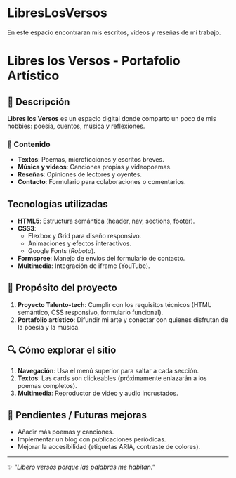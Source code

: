 # LibresLosVersos
En este espacio encontraran mis escritos, videos y reseñas de mi trabajo. 

# Libres los Versos - Portafolio Artístico

## 📜 Descripción  
**Libres los Versos** es un espacio digital donde comparto un poco de mis hobbies: poesía, cuentos, música y reflexiones.  

### 🎨 Contenido  
- **Textos**: Poemas, microficciones y escritos breves.  
- **Música y videos**: Canciones propias y videopoemas.  
- **Reseñas**: Opiniones de lectores y oyentes.  
- **Contacto**: Formulario para colaboraciones o comentarios.  

##  Tecnologías utilizadas  
- **HTML5**: Estructura semántica (header, nav, sections, footer).  
- **CSS3**:  
  - Flexbox y Grid para diseño responsivo.  
  - Animaciones y efectos interactivos.  
  - Google Fonts (*Roboto*).  
- **Formspree**: Manejo de envíos del formulario de contacto.  
- **Multimedia**: Integración de iframe (YouTube).  

## 🌟 Propósito del proyecto  
1. **Proyecto Talento-tech**: Cumplir con los requisitos técnicos (HTML semántico, CSS responsivo, formulario funcional).  
2. **Portafolio artístico**: Difundir mi arte y conectar con quienes disfrutan de la poesía y la música.  

## 🔍 Cómo explorar el sitio  
1. **Navegación**: Usa el menú superior para saltar a cada sección.  
2. **Textos**: Las cards son clickeables (próximamente enlazarán a los poemas completos).  
3. **Multimedia**: Reproductor de video y audio incrustados.  

## 📌 Pendientes / Futuras mejoras  
- Añadir más poemas y canciones.  
- Implementar un blog con publicaciones periódicas.  
- Mejorar la accesibilidad (etiquetas ARIA, contraste de colores).  

---  
✨ *"Libero versos porque las palabras me habitan."*  
